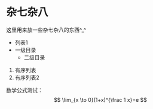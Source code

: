 # 杂七杂八

这里用来放一些杂七杂八的东西^_^

- 列表1
- 一级目录
  - 二级目录

1. 有序列表
2. 有序列表2

数学公式测试：
$$
\lim_{x \to 0}(1+x)^{\frac 1 x}=e
$$
